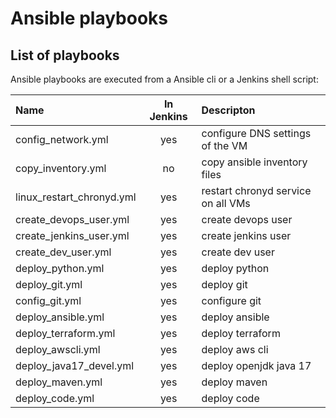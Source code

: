 # Ansible playbooks


## List of playbooks


Ansible playbooks are executed from a Ansible cli or a Jenkins shell script:

| Name                              | In Jenkins | Descripton                     |
|:----------------------------------|:-------:|:----------------------------------|
| config_network.yml                | yes | configure DNS settings of the VM |
| copy_inventory.yml                | no | copy ansible inventory files |
| linux_restart_chronyd.yml         | yes | restart chronyd service on all VMs |
| create_devops_user.yml            | yes | create devops user |
| create_jenkins_user.yml           | yes | create jenkins user |
| create_dev_user.yml               | yes | create dev user |
| deploy_python.yml                 | yes | deploy python |
| deploy_git.yml                    | yes | deploy git |
| config_git.yml                    | yes | configure git |
| deploy_ansible.yml                | yes | deploy ansible |
| deploy_terraform.yml              | yes | deploy terraform |
| deploy_awscli.yml                 | yes | deploy aws cli |
| deploy_java17_devel.yml           | yes | deploy openjdk java 17 |
| deploy_maven.yml                  | yes | deploy maven |
| deploy_code.yml                   | yes | deploy code |